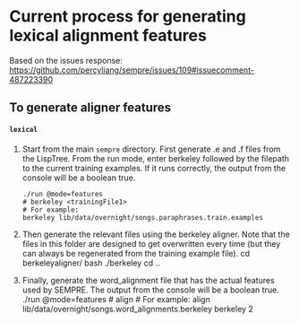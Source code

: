 # Current process for generating lexical alignment features

Based on the issues response: https://github.com/percyliang/sempre/issues/109#issuecomment-487223390

## To generate aligner features
#### `lexical`
1. Start from the main `sempre` directory. First generate .e and .f files from the LispTree. From the run mode, enter berkeley followed by the filepath to the current training examples. If it runs correctly, the output from the console will be a boolean true.

       ./run @mode=features
       # berkeley <trainingFile1>
       # For example:
       berkeley lib/data/overnight/songs.paraphrases.train.examples

2. Then generate the relevant files using the berkeley aligner. Note that the files in this folder are designed to get overwritten every time (but they can always be regenerated from the training example file).
        cd berkeleyaligner/
        bash ./berkeley
        cd ..
3. Finally, generate the word_alignment file that has the actual features used by SEMPRE. The output from the console will be a boolean true.
       ./run @mode=features
       # align <outputFileName> <berkeley> <threshold>
       # For example:
       align lib/data/overnight/songs.word_alignments.berkeley berkeley 2
